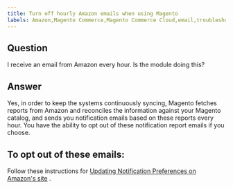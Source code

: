 ```yaml
---
title: Turn off hourly Amazon emails when using Magento
labels: Amazon,Magento Commerce,Magento Commerce Cloud,email,troubleshooting
---
```


##  **Question** 

I receive an email from Amazon every hour. Is the module doing this?

## **Answer** 

Yes, in order to keep the systems continuously syncing, Magento fetches reports from Amazon and reconciles the information against your Magento catalog, and sends you notification emails based on these reports every hour. You have the ability to opt out of these notification report emails if you choose.

## To opt out of these emails:

Follow these instructions for [Updating Notification Preferences on Amazon's site](https://sellercentral.amazon.com/gp/help/external/G871) .